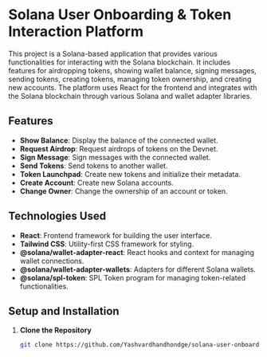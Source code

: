 # Solana User Onboarding & Token Interaction Platform

This project is a Solana-based application that provides various functionalities for interacting with the Solana blockchain. It includes features for airdropping tokens, showing wallet balance, signing messages, sending tokens, creating tokens, managing token ownership, and creating new accounts. The platform uses React for the frontend and integrates with the Solana blockchain through various Solana and wallet adapter libraries.

## Features

- **Show Balance**: Display the balance of the connected wallet.
- **Request Airdrop**: Request airdrops of tokens on the Devnet.
- **Sign Message**: Sign messages with the connected wallet.
- **Send Tokens**: Send tokens to another wallet.
- **Token Launchpad**: Create new tokens and initialize their metadata.
- **Create Account**: Create new Solana accounts.
- **Change Owner**: Change the ownership of an account or token.

## Technologies Used

- **React**: Frontend framework for building the user interface.
- **Tailwind CSS**: Utility-first CSS framework for styling.
- **@solana/wallet-adapter-react**: React hooks and context for managing wallet connections.
- **@solana/wallet-adapter-wallets**: Adapters for different Solana wallets.
- **@solana/spl-token**: SPL Token program for managing token-related functionalities.

## Setup and Installation

1. **Clone the Repository**

   ```bash
   git clone https://github.com/Yashvardhandhondge/solana-user-onboarding-platform.git
   
